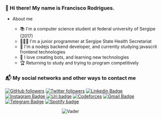 ### 👾 Hi there! My name is Francisco Rodrigues.

* About me

  - 📚 I'm a computer science student at federal university of Sergipe (2017)
  - 👨🏽‍💻 I'm a junior programmer at Sergipe State Health Secretariat
  - 💚 I'm a nodejs backend developer, and currently studying javascrit frontend technologies
  - 🤖 I love creating bots, and learning new technologies
  - 🏆 Returning to study and trying to program competitively

### 📬 My social networks and other ways to contact me
[![GitHub followers](https://img.shields.io/github/followers/chicofariasneto.svg?style=social&label=Follow&maxAge=2592000)](https://github.com/chicofariasneto?tab=followers)
[![Twitter followers](https://img.shields.io/twitter/follow/chicofariasneto.svg?style=social&label=Follow)](https://twitter.com/chicofariasneto)
[![Linkedin Badge](https://img.shields.io/badge/-LinkedIn-blue?style=plastic&logo=Linkedin&logoColor=white&link=https://www.linkedin.com/in/chicofariasneto/)](https://www.linkedin.com/in/chicofariasneto/)
[![Instagram Badge](https://img.shields.io/badge/-Instagram-C13584?style=plastic&labelColor=C13584&logo=instagram&logoColor=white&link=https://www.instagram.com/chicofariasneto/)](https://www.instagram.com/chicofariasneto/)
[![Uri badge](https://img.shields.io/badge/-URI-red?style=plastic&logo=appveyor&link=https://www.urionlinejudge.com.br/judge/en/profile/160141)](https://www.urionlinejudge.com.br/judge/en/profile/160141)
[![Codeforces](https://img.shields.io/badge/-Codeforces-black?style=plastic&logo=Codeforces&LogoColor=blue&link=https://codeforces.com/profile/chicofariasneto)](https://codeforces.com/profile/chicofariasneto)
[![Gmail Badge](https://img.shields.io/badge/-Gmail-c14438?style=plastic&logo=Gmail&logoColor=white&link=mailto:chicofariasneto@gmail.com)](mailto:chicofariasneto@gmail.com)
[![Telegram Badge](https://img.shields.io/badge/-Telegram-blue?style=plastic&logo=Telegram&logoColor=white&link=https://telegram.org/)](https://t.me/chicofariasneto)
[![Spotify badge](https://img.shields.io/badge/-Spotify-black?style=plastic&logo=Spotify&logoColor=green&link=https://open.spotify.com/user/chicofariasneto)](https://open.spotify.com/user/chicofariasneto)

&emsp;&emsp;&emsp;&emsp;&emsp;&emsp;&emsp;&emsp;&emsp;&emsp;&emsp;&emsp;&emsp;![Vader](https://media.giphy.com/media/hyBjcpooaAwuY/giphy.gif)
